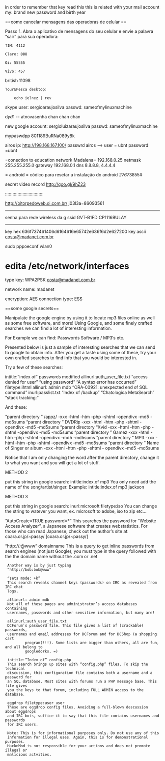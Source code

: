 in order to remember that key read this
this is related with your mail account
my: brand new password and birth year

==como cancelar mensagens das operadoras de celular ==

Passo 1. Abra o aplicativo de mensagens do seu celular e envie a palavra “sair” para sua operadora:

    TIM: 4112

    Claro: 888

    Oi: 55555

    Vivo: 457

british 11098

    Tour&Pesca desktop:

        echo ielnez | rev

skype user: sergioaraujosilva
passwd: sameofmylinuxmachine

d*yd*1 -- atnovasenha chan chan chan

new google account: sergioluizaraujosilva
passwd: sameofmylinuxmachine

mypaswdpp 801189BuRNa089y8k


airos ip: http://198.168.167.100/
passwrd airos -->
user = ubnt
password =ubnt

=conection to education network Madalena=
192.168.0.25
netmask 255.255.255.0
gateway 192.168.0.1
dns 8.8.8.8, 4.4.4.4


= android =
códico para resetar a instalação do android
*2767*3855#

secret video record
http://goo.gl/9hZ23

:::::::::::::::::::::::::::::::

http://oitorpedoweb.oi.com.br/
j03l3a=86093561

-----------------------------------------------------
senha para rede wireless da g
ssid GVT-B1FD
CP1116BULAY

-----------------------------------------------------
key hex 636f737461406d6164616e65742e636f6d2e627200
key ascii costa@madanet.com.br

sudo pppoeconf wlan0
# edita /etc/network/interfaces

type key: WPA2PSK
costa@madanet.com.br

network name: madanet

encryption: AES
connection type: ESS

==some google secrets==

Manipulate the google engine by using it to locate mp3 files online as well as some free software, and more! Using Google, and some finely crafted searches we can find a lot of interesting information.

For Example we can find:
Passwords
Software / MP3′s
etc.

Presented below is just a sample of interesting searches that we can send to google to obtain info. After you get a taste using some of these, try your own crafted searches to find info that you would be interested in.

Try a few of these searches:

intitle:”Index of” passwords modified
allinurl:auth_user_file.txt
“access denied for user” “using password”
“A syntax error has occurred” filetype:ihtml
allinurl: admin mdb
“ORA-00921: unexpected end of SQL command”
inurl:passlist.txt
“Index of /backup”
“Chatologica MetaSearch” “stack tracking:”

And these:

“parent directory ” /appz/ -xxx -html -htm -php -shtml -opendivx -md5 -md5sums
“parent directory ” DVDRip -xxx -html -htm -php -shtml -opendivx -md5 -md5sums
“parent directory “Xvid -xxx -html -htm -php -shtml -opendivx -md5 -md5sums
“parent directory ” Gamez -xxx -html -htm -php -shtml -opendivx -md5 -md5sums
“parent directory ” MP3 -xxx -html -htm -php -shtml -opendivx -md5 -md5sums
“parent directory ” Name of Singer or album -xxx -html -htm -php -shtml -
opendivx -md5 -md5sums

Notice that I am only changing the word after the parent directory, change it to what you want and you will get a lot of stuff.

METHOD 2

put this string in google search:
intitle:index.of mp3
You only need add the name of the song/artist/singer. Example: intitle:index.of mp3 jackson

METHOD 3

put this string in google search:
inurl:microsoft filetype:iso
You can change the string to watever you want, ex. microsoft to adobe, iso to
zip etc…

“AutoCreate=TRUE password=*”
This searches the password for “Website Access Analyzer”, a Japanese software that creates webstatistics. For those who can read Japanese, check out the
author’s site at: coara.or.jp/~passy/ [coara.or.jp/~passy/]

“http://*:*@www” domainname
This is a query to get inline passwords from search engines (not just Google),
     you must type in the query followed with the the domain name without the .com
     or .net

     Another way is by just typing
     “http://bob:bob@www”

     “sets mode: +k”
     This search reveals channel keys (passwords) on IRC as revealed from IRC chat
     logs.

     allinurl: admin mdb
     Not all of these pages are administrator’s access databases containing
     usernames, passwords and other sensitive information, but many are!

     allinurl:auth_user_file.txt
     DCForum’s password file. This file gives a list of (crackable) passwords,
     usernames and email addresses for DCForum and for DCShop (a shopping cart
             program(!!!). Some lists are bigger than others, all are fun, and all belong to
             googledorks. =)

     intitle:”Index of” config.php
     This search brings up sites with “config.php” files. To skip the technical
     discussion, this configuration file contains both a username and a password for
     an SQL database. Most sites with forums run a PHP message base. This file gives
     you the keys to that forum, including FULL ADMIN access to the database.

     eggdrop filetype:user user
     These are eggdrop config files. Avoiding a full-blown descussion about eggdrops
     and IRC bots, suffice it to say that this file contains usernames and passwords
     for IRC users.

     Note: This is for informational purposes only. Do not use any of this
     information for illegal uses. Again, this is for demonstrational purposes.
     HacknMod is not responsible for your actions and does not promote illegal or
     malicious actvities.
